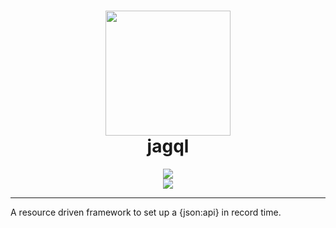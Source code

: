 <h1 align="center">
<img src="https://github.com/jagql/framework/raw/master/resources/images/jagql.svg?sanitize=true" width=200>
<br>
jagql
</h1>

<p align="center">
  <a href="https://jagql.github.io">
    <img src="https://img.shields.io/badge/USAGE-GUIDE-5599dd.svg?longCache=true&style=for-the-badge">
  </a>
  <br>
  <a href="https://jagql.github.io/framework/">
    <img src="https://img.shields.io/badge/DOCS-API_REFERENCE-6699ff.svg?longCache=true&style=for-the-badge">
  </a>
</p>

- - - - - -


A resource driven framework to set up a {json:api} in record time.